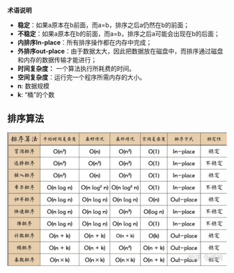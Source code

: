 



**术语说明**

- **稳定**：如果a原本在b前面，而a=b，排序之后a仍然在b的前面；
- **不稳定**：如果a原本在b的前面，而a=b，排序之后a可能会出现在b的后面；
- **内排序In-place**：所有排序操作都在内存中完成；
- **外排序out-place**：由于数据太大，因此把数据放在磁盘中，而排序通过磁盘和内存的数据传输才能进行；
- **时间复杂度：** 一个算法执行所耗费的时间。
- **空间复杂度**：运行完一个程序所需内存的大小。
- **n**: 数据规模
- **k**: “桶”的个数



## 排序算法

![image-20200703215433475](imgs/image-20200703215433475.png)

